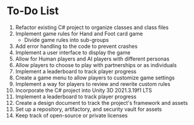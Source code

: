 # To-Do List

1. Refactor existing C# project to organize classes and class files
2. Implement game rules for Hand and Foot card game
   - Divide game rules into sub-groups
3. Add error handling to the code to prevent crashes
4. Implement a user interface to display the game
5. Allow for Human players and AI players with different personas
6. Allow players to choose to play with partnerships or as individuals
7. Implement a leaderboard to track player progress
8. Create a game menu to allow players to customize game settings
9. Implement a way for players to review and rewrite custom rules
10. Incorporate the C# project into Unity 3D 2021.3.19f1 LTS
11. Implement a leaderboard to track player progress
12. Create a design document to track the project's framework and assets
13. Set up a repository, artifactory, and security vault for assets
14. Keep track of open-source or private licenses
